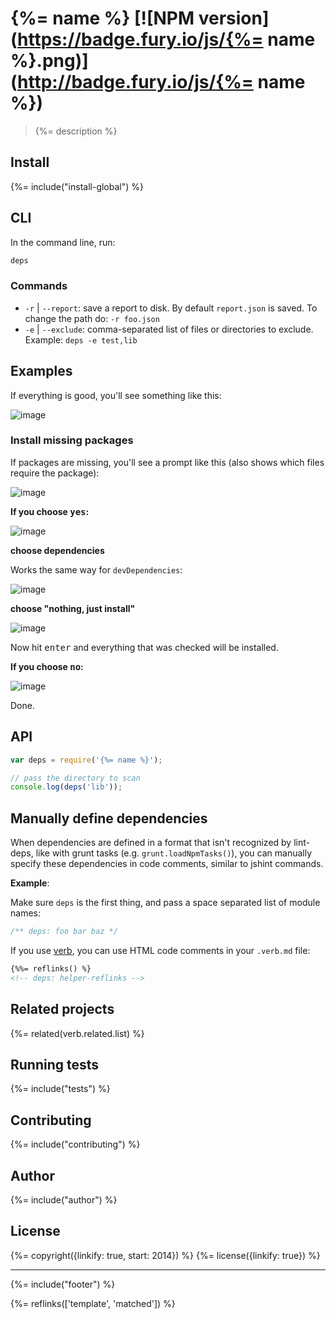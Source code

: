 # {%= name %} [![NPM version](https://badge.fury.io/js/{%= name %}.png)](http://badge.fury.io/js/{%= name %})

> {%= description %}

## Install

{%= include("install-global") %}

## CLI

In the command line, run:

```bash
deps
```

### Commands

 - `-r` | `--report`: save a report to disk. By default `report.json` is saved. To change the path do: `-r foo.json`
 - `-e` | `--exclude`: comma-separated list of files or directories to exclude. Example: `deps -e test,lib`


## Examples

If everything is good, you'll see something like this:

![image](https://cloud.githubusercontent.com/assets/383994/5220675/bbef28da-7636-11e4-9014-86ca0e43ea46.png)

### Install missing packages

If packages are missing, you'll see a prompt like this (also shows which files require the package):

![image](https://cloud.githubusercontent.com/assets/383994/5220685/f2a0292e-7636-11e4-844a-2166f68862d4.png)

**If you choose <kbd>yes</kbd>:**

![image](https://cloud.githubusercontent.com/assets/383994/5220711/535b5f68-7637-11e4-9457-9280f7457d95.png)

**choose dependencies**

Works the same way for `devDependencies`:

![image](https://cloud.githubusercontent.com/assets/383994/2775421/43a349be-cac5-11e3-9cc6-20e9a3ae7f26.png)

**choose "nothing, just install"**

![image](https://cloud.githubusercontent.com/assets/383994/5220757/d1135eba-7637-11e4-8ea4-2542af1b564e.png)

Now hit <kbd>enter</kbd> and everything that was checked will be installed.

**If you choose <kbd>no</kbd>:**

![image](https://cloud.githubusercontent.com/assets/383994/5220760/ecbe1fec-7637-11e4-9eb2-b8881c66e7af.png)

Done.

## API

```js
var deps = require('{%= name %}');

// pass the directory to scan
console.log(deps('lib'));
```

## Manually define dependencies

When dependencies are defined in a format that isn't recognized by lint-deps, like with grunt tasks (e.g. `grunt.loadNpmTasks()`), you can manually specify these dependencies in code comments, similar to jshint commands.

**Example**:

Make sure `deps` is the first thing, and pass a space separated list of module names:

```js
/** deps: foo bar baz */
```

If you use [verb](https://github.com/assemble/verb), you can use HTML code comments in your `.verb.md` file:

```html
{%%= reflinks() %}
<!-- deps: helper-reflinks -->
```

## Related projects
{%= related(verb.related.list) %}

## Running tests
{%= include("tests") %}

## Contributing
{%= include("contributing") %}

## Author
{%= include("author") %}

## License
{%= copyright({linkify: true, start: 2014}) %}
{%= license({linkify: true}) %}

***

{%= include("footer") %}

{%= reflinks(['template', 'matched']) %}
